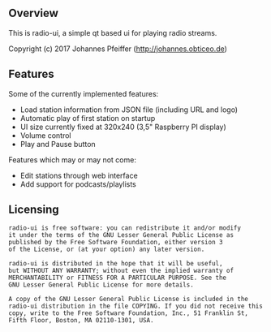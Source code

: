 Overview
--------

This is radio-ui, a simple qt based ui for playing radio streams.

Copyright (c) 2017 Johannes Pfeiffer (http://johannes.obticeo.de)

Features
--------

Some of the currently implemented features:
* Load station information from JSON file (including URL and logo)
* Automatic play of first station on startup
* UI size currently fixed at 320x240 (3,5" Raspberry PI display)
* Volume control
* Play and Pause button

Features which may or may not come:
* Edit stations through web interface
* Add support for podcasts/playlists

Licensing
---------
```
radio-ui is free software: you can redistribute it and/or modify
it under the terms of the GNU Lesser General Public License as
published by the Free Software Foundation, either version 3
of the License, or (at your option) any later version.

radio-ui is distributed in the hope that it will be useful,
but WITHOUT ANY WARRANTY; without even the implied warranty of
MERCHANTABILITY or FITNESS FOR A PARTICULAR PURPOSE. See the
GNU Lesser General Public License for more details.

A copy of the GNU Lesser General Public License is included in the
radio-ui distribution in the file COPYING. If you did not receive this
copy, write to the Free Software Foundation, Inc., 51 Franklin St,
Fifth Floor, Boston, MA 02110-1301, USA.
```
